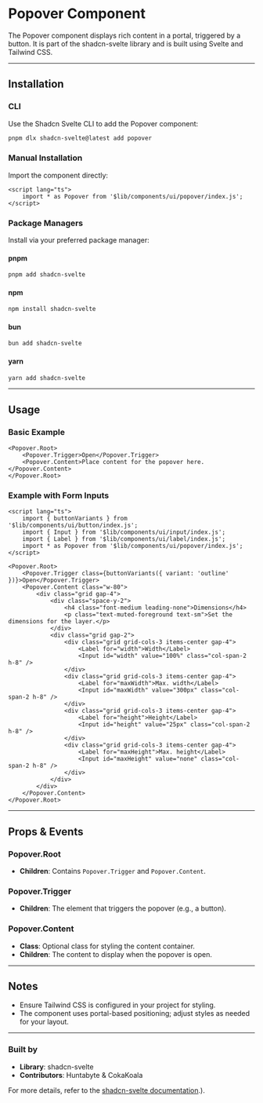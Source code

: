 # Popover Component

The Popover component displays rich content in a portal, triggered by a button. It is part of the shadcn-svelte library and is built using Svelte and Tailwind CSS.

---

## Installation

### CLI

Use the Shadcn Svelte CLI to add the Popover component:

```bash
pnpm dlx shadcn-svelte@latest add popover
```

### Manual Installation

Import the component directly:

```svelte
<script lang="ts">
	import * as Popover from '$lib/components/ui/popover/index.js';
</script>
```

### Package Managers

Install via your preferred package manager:

#### pnpm

```bash
pnpm add shadcn-svelte
```

#### npm

```bash
npm install shadcn-svelte
```

#### bun

```bash
bun add shadcn-svelte
```

#### yarn

```bash
yarn add shadcn-svelte
```

---

## Usage

### Basic Example

```svelte
<Popover.Root>
	<Popover.Trigger>Open</Popover.Trigger>
	<Popover.Content>Place content for the popover here.</Popover.Content>
</Popover.Root>
```

### Example with Form Inputs

```svelte
<script lang="ts">
	import { buttonVariants } from '$lib/components/ui/button/index.js';
	import { Input } from '$lib/components/ui/input/index.js';
	import { Label } from '$lib/components/ui/label/index.js';
	import * as Popover from '$lib/components/ui/popover/index.js';
</script>

<Popover.Root>
	<Popover.Trigger class={buttonVariants({ variant: 'outline' })}>Open</Popover.Trigger>
	<Popover.Content class="w-80">
		<div class="grid gap-4">
			<div class="space-y-2">
				<h4 class="font-medium leading-none">Dimensions</h4>
				<p class="text-muted-foreground text-sm">Set the dimensions for the layer.</p>
			</div>
			<div class="grid gap-2">
				<div class="grid grid-cols-3 items-center gap-4">
					<Label for="width">Width</Label>
					<Input id="width" value="100%" class="col-span-2 h-8" />
				</div>
				<div class="grid grid-cols-3 items-center gap-4">
					<Label for="maxWidth">Max. width</Label>
					<Input id="maxWidth" value="300px" class="col-span-2 h-8" />
				</div>
				<div class="grid grid-cols-3 items-center gap-4">
					<Label for="height">Height</Label>
					<Input id="height" value="25px" class="col-span-2 h-8" />
				</div>
				<div class="grid grid-cols-3 items-center gap-4">
					<Label for="maxHeight">Max. height</Label>
					<Input id="maxHeight" value="none" class="col-span-2 h-8" />
				</div>
			</div>
		</div>
	</Popover.Content>
</Popover.Root>
```

---

## Props & Events

### Popover.Root

- **Children**: Contains `Popover.Trigger` and `Popover.Content`.

### Popover.Trigger

- **Children**: The element that triggers the popover (e.g., a button).

### Popover.Content

- **Class**: Optional class for styling the content container.
- **Children**: The content to display when the popover is open.

---

## Notes

- Ensure Tailwind CSS is configured in your project for styling.
- The component uses portal-based positioning; adjust styles as needed for your layout.

---

### Built by

- **Library**: shadcn-svelte
- **Contributors**: Huntabyte & CokaKoala

For more details, refer to the [shadcn-svelte documentation](https://ui.shadcn.com).).
